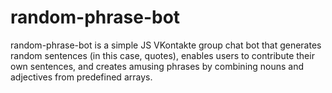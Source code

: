 ﻿# random-phrase-bot
random-phrase-bot is a simple JS VKontakte group chat bot that generates random sentences (in this case, quotes), enables users to contribute their own sentences, and creates amusing phrases by combining nouns and adjectives from predefined arrays.
